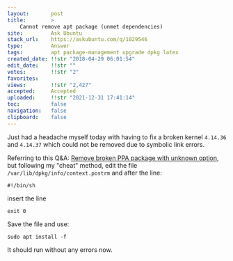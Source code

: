 ```yaml
---
layout:       post
title:        >
    Cannot remove apt package (unmet dependencies)
site:         Ask Ubuntu
stack_url:    https://askubuntu.com/q/1029546
type:         Answer
tags:         apt package-management upgrade dpkg latex
created_date: !!str "2018-04-29 06:01:54"
edit_date:    !!str ""
votes:        !!str "2"
favorites:    
views:        !!str "2,427"
accepted:     Accepted
uploaded:     !!str "2021-12-31 17:41:14"
toc:          false
navigation:   false
clipboard:    false
---
```


Just had a headache myself today with having to fix a broken kernel `4.14.36` and `4.14.37` which could not be removed due to symbolic link errors.

Referring to this Q&A: [Remove broken PPA package with unknown option][1], but following my "cheat" method, edit the file `/var/lib/dpkg/info/context.postrm` and after the line:

``` 
#!/bin/sh

```

insert the line

``` 
exit 0

```

Save the file and use:

``` 
sudo apt install -f

```

It should run without any errors now.


  [1]: https://askubuntu.com/questions/816314/remove-broken-ppa-package-with-unknown-option/816318
